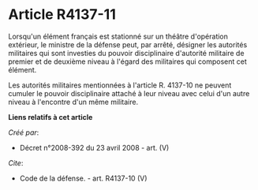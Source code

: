 # Article R4137-11

Lorsqu'un élément français est stationné sur un théâtre d'opération extérieur, le ministre de la défense peut, par arrêté,
désigner les autorités militaires qui sont investies du pouvoir disciplinaire d'autorité militaire de premier et de deuxième
niveau à l'égard des militaires qui composent cet élément. 

Les autorités militaires mentionnées à l'article R. 4137-10 ne peuvent cumuler le pouvoir disciplinaire attaché à leur niveau
avec celui d'un autre niveau à l'encontre d'un même militaire.

**Liens relatifs à cet article**

_Créé par_:

  - Décret n°2008-392 du 23 avril 2008 - art. (V)

_Cite_:

  - Code de la défense. - art. R4137-10 (V)
